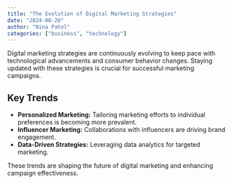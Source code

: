 ```yaml
---
title: "The Evolution of Digital Marketing Strategies"
date: "2024-08-20"
author: "Nina Patel"
categories: ["business", "technology"]
---
```


Digital marketing strategies are continuously evolving to keep pace with technological advancements and consumer behavior changes. Staying updated with these strategies is crucial for successful marketing campaigns.

## Key Trends

- **Personalized Marketing:** Tailoring marketing efforts to individual preferences is becoming more prevalent.
- **Influencer Marketing:** Collaborations with influencers are driving brand engagement.
- **Data-Driven Strategies:** Leveraging data analytics for targeted marketing.

These trends are shaping the future of digital marketing and enhancing campaign effectiveness.
